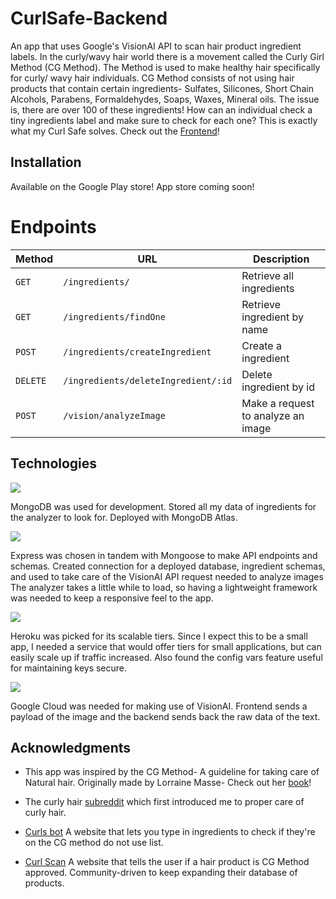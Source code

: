 # CurlSafe-Backend
An app that uses Google's VisionAI API to scan hair product ingredient labels. In the curly/wavy hair world there is a movement called the Curly Girl Method (CG Method). The Method is used to make healthy hair specifically for curly/ wavy hair individuals. CG Method consists of not using hair products that contain certain ingredients- Sulfates, Silicones, Short Chain Alcohols, Parabens, Formaldehydes, Soaps, Waxes, Mineral oils. The issue is, there are over 100 of these ingredients! How can an individual check a tiny ingredients label and make sure to check for each one? This is exactly what my Curl Safe solves. Check out the [Frontend](https://github.com/JpadillaCoding/CurlSafe-Frontend)!

## Installation 
Available on the Google Play store!
App store coming soon!

# Endpoints
| Method   | URL                                      | Description                              |
| -------- | ---------------------------------------- | ---------------------------------------- |
| `GET`    | `/ingredients/`                          | Retrieve all ingredients                 |
| `GET`    | `/ingredients/findOne`                   | Retrieve ingredient by name              |
| `POST`   | `/ingredients/createIngredient`          | Create a ingredient                      |
| `DELETE` | `/ingredients/deleteIngredient/:id`      | Delete ingredient by id                  |
| `POST`   | `/vision/analyzeImage`                   | Make a request to analyze an image       |

## Technologies 

<img src="https://img.shields.io/badge/MongoDB-4EA94B?style=for-the-badge&logo=mongodb&logoColor=white"> 

MongoDB was used for development. Stored all my data of ingredients for the analyzer to look for. Deployed with MongoDB Atlas.

<img src="https://img.shields.io/badge/Express.js-000000?style=for-the-badge&logo=express&logoColor=white">

Express was chosen in tandem with Mongoose to make API endpoints and schemas. Created connection for a deployed database, ingredient schemas, and used to take care of the VisionAI API request needed to analyze images The analyzer takes a little while to load, so having a lightweight framework was needed to keep a responsive feel to the app. 

<img src="https://img.shields.io/badge/Heroku-430098?style=for-the-badge&logo=heroku&logoColor=white">

Heroku was picked for its scalable tiers. Since I expect this to be a small app, I needed a service that would offer tiers for small applications, but can easily scale up if traffic increased. Also found the config vars feature useful for maintaining keys secure. 

<img src="https://img.shields.io/badge/Google_Cloud-4285F4?style=for-the-badge&logo=google-cloud&logoColor=white">

Google Cloud was needed for making use of VisionAI. Frontend sends a payload of the image and the backend sends back the raw data of the text. 

## Acknowledgments 

- This app was inspired by the CG Method- A guideline for taking care of  Natural hair. Originally made by Lorraine Masse- Check out her [book](https://a.co/d/0DKIAwM)!

- The curly hair [subreddit](https://www.reddit.com/r/curlyhair/) which first introduced me to proper care of curly hair.

- [Curls bot](https://www.curlsbot.com/) A website that lets you type in ingredients to check if they're on the CG method do not use list. 

- [Curl Scan](https://curlscan.com/) A website that tells the user if a hair product is CG Method approved. Community-driven to keep expanding their database of products. 